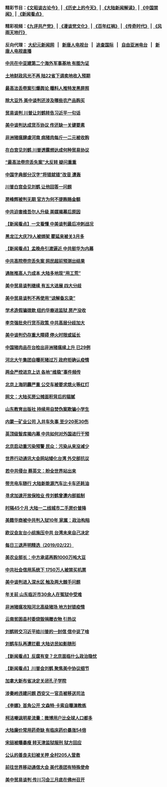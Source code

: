 #### 精彩节目：[《文昭谈古论今》](http://155.138.205.71/wenzhao) | [《历史上的今天》](http://155.138.205.71/today-in-history) | [《大陆新闻解读》](http://155.138.205.71/ntdtv-comedy) | [《中国禁闻》](http://155.138.205.71/ntdtv-news) | [《新闻看点》](http://155.138.205.71/news-insight) 

 #### 精彩视频：[《九评共产党》](http://155.138.205.71:10000/videos/jiuping) | [《漫谈党文化》](http://155.138.205.71:10000/videos/mtdwh) | [《百年红祸》](http://155.138.205.71:10000/videos/bnhh) | [《传奇时代》](http://155.138.205.71:10000/videos/legend) | [《风雨天地行》](http://155.138.205.71:10000/videos/fytdx) 

 #### 反向代理： [大纪元新闻网](http://155.138.205.71:10080/) &nbsp;&nbsp;|&nbsp;&nbsp; [新唐人电视台](http://155.138.205.71:8000/) &nbsp;&nbsp;|&nbsp;&nbsp; [追查国际](http://155.138.205.71:10010/) &nbsp;&nbsp;|&nbsp;&nbsp; [自由亚洲电台](http://155.138.205.71:9800/) &nbsp;&nbsp;|&nbsp;&nbsp; [新唐人电视直播](http://155.138.205.71/) 

#### [中共在中亚建第二个海外军事基地 有图为证](../pages/nsc413/n11067509.md?t=02240937) 

#### [土地财政风光不再 陆22省下调卖地收入预期](../pages/nsc413/n11067179.md?t=02240937) 

#### [最高法丢卷案引爆舆论 曝料人推特发黑屏照](../pages/nsc413/n11067110.md?t=02240937) 

#### [除大豆外 美中谈判还涉及哪些农产品购买](../pages/nsc413/n11067309.md?t=02240937) 

#### [贸易谈判 川普让刘鹤转告习近平一句话](../pages/nsc413/n11067213.md?t=02240937) 


#### [美中谈判达成货币协议 传还缺一关键要素](../pages/nsc413/n11066967.md?t=02240937) 

#### [非洲猪瘟肆虐河南 病猪肉每斤一二元被收购](../pages/nsc413/n11066004.md?t=02240937) 

#### [在白宫见刘鹤 川普透露想达成何种贸易协议](../pages/nsc413/n11066718.md?t=02240937) 

#### [“最高法卷宗丢失案”大反转 疑问重重](../pages/nsc413/n11066601.md?t=02240937) 

#### [中国字典部分汉字“将错就错”改音 遭轰](../pages/nsc413/n11066544.md?t=02240937) 

#### [川普白宫会见刘鹤 让他回答一问题](../pages/nsc413/n11066602.md?t=02240937) 

#### [房峰辉被判无期 官方为何不提贿赂金额](../pages/nsc413/n11066266.md?t=02240937) 

#### [中共迫害维吾尔人升级 美媒揭幕后原因](../pages/nsc413/n11066621.md?t=02240937) 

#### [【新闻看点】一文看懂 中美谈判最后冲刺战况](../pages/nsc413/n11066457.md?t=02240937) 

#### [黑龙江大庆79人被绑架 瞿延来被关3月多](../pages/nsc413/n11066555.md?t=02240937) 

#### [【新闻看点】孟晚舟引渡逼近 中共挺华为内幕](../pages/nsc413/n11066292.md?t=02240937) 

#### [中共高院卷宗丢失案 网民超前预测出结果](../pages/nsc413/n11066323.md?t=02240937) 

#### [通胀推高人力成本 大陆多地现“用工荒”](../pages/nsc413/n11066533.md?t=02240937) 

#### [美中贸易谈判继续 有五大进展 四大分歧](../pages/nsc413/n11066391.md?t=02240937) 

#### [美中贸易谈判不再使用“谅解备忘录”](../pages/nsc413/n11066285.md?t=02240937) 

#### [学术造假骗拨款 纽约华裔进监狱 房产没收](../pages/nsc413/n11065527.md?t=02240937) 

#### [李克强批央行货币政策 中共高层分歧加大](../pages/nsc413/n11066239.md?t=02240937) 

#### [美中谈判仍存重大障碍 停火时限或延长](../pages/nsc413/n11064736.md?t=02240937) 

#### [中国猪肉品在台检出非洲猪瘟续上升 已29例](../pages/nsc413/n11066096.md?t=02240937) 

#### [河北大午集团自曝死猪过万 政府拒确认疫情](../pages/nsc413/n11065874.md?t=02240937) 

#### [两会严控进京上访 各地“维稳”事件频传](../pages/nsc413/n11065450.md?t=02240937) 

#### [北京上海阴霾严重 公交车被要求熄火等红灯](../pages/nsc413/n11065644.md?t=02240937) 

#### [网文：大陆买房公摊面积背后的猫腻](../pages/nsc413/n11065586.md?t=02240937) 

#### [山东教育出版社 持续用自焚伪案欺骗小学生](../pages/nsc413/n11064862.md?t=02240937) 

#### [内蒙一矿业公司 入井车失事 至少20死30伤](../pages/nsc413/n11066041.md?t=02240937) 

#### [英顶级智库揭内幕 中共如何对外国进行干预](../pages/nsc413/n11065790.md?t=02240937) 

#### [北京启动重污染预警 民众：污染从来没减少](../pages/nsc413/n11065841.md?t=02240937) 

#### [世界行动通讯大会网站矮化台湾 外交部抗议](../pages/nsc413/n11065846.md?t=02240937) 

#### [若中共侵台 蔡英文：盼全世界站出来](../pages/nsc413/n11065321.md?t=02240937) 

#### [带充电车随行 大陆新能源汽车比卡车还耗油](../pages/nsc413/n11063436.md?t=02240937) 

#### [寻求加速开放保险业 传刘鹤曾遭内部抵制](../pages/nsc413/n11065430.md?t=02240937) 

#### [时隔45个月 大陆一二线城市二手房价普降](../pages/nsc413/n11065172.md?t=02240937) 

#### [美籍华商被中共判入狱10年 家属：政治构陷](../pages/nsc413/n11064869.md?t=02240937) 

#### [欧议会友台小组施压中共 台湾未来自己决定](../pages/nsc413/n11065283.md?t=02240937) 

#### [每日三退声明精选（2019/02/22）](../pages/nsc413/n11065341.md?t=02240937) 

#### [美农业部长：中方承诺再购1000万吨大豆](../pages/nsc413/n11065292.md?t=02240937) 

#### [中共社会信用系统下 1750万人被禁买机票](../pages/nsc413/n11065156.md?t=02240937) 

#### [美中谈判进入深水区 触及两大棘手问题](../pages/nsc413/n11064523.md?t=02240937) 

#### [年关前 山东临沂市30余人在冤狱中受难](../pages/nsc413/n11064952.md?t=02240937) 

#### [非洲猪瘟攻陷河北高级猪场 地方封锁疫情](../pages/nsc413/n11064745.md?t=02240937) 

#### [云南贫困县村委烧毁捐赠衣物 引热议](../pages/nsc413/n11064978.md?t=02240937) 

#### [刘鹤转交习近平给川普的一封信 信中说了啥](../pages/nsc413/n11065005.md?t=02240937) 

#### [刘鹤车队再遭拦截 大陆访民如影随形](../pages/nsc413/n11064859.md?t=02240937) 

#### [【新闻看点】反腐有变？北京面临什么政治隐忧](../pages/nsc413/n11064244.md?t=02240937) 

#### [【新闻看点】川普会刘鹤 聚焦美中协议细节](../pages/nsc413/n11064522.md?t=02240937) 

#### [加拿大新布省决定关闭孔子学院](../pages/nsc413/n11064888.md?t=02240937) 

#### [涉秦岭违建问题 西安又一官员被移送司法](../pages/nsc413/n11064711.md?t=02240937) 

#### [《李娜》首角公开 文森特·卡索自曝演教练](../pages/nsc413/n11064619.md?t=02240937) 

#### [柯洁嘲讽明星流量：微博用户比全球人口都多](../pages/nsc413/n11064377.md?t=02240937) 

#### [大陆廉价常用药奇缺 有临床药价暴涨54倍](../pages/nsc413/n11064499.md?t=02240937) 

#### [宋喆被曝暴瘦 转天津监狱服刑 狱方回应](../pages/nsc413/n11064643.md?t=02240937) 

#### [公认的善良夫妇被关押 全村205人营救](../pages/nsc413/n11063860.md?t=02240937) 

#### [前往世界移动通信大会 美代表团有特殊使命](../pages/nsc413/n11064423.md?t=02240937) 

#### [美中贸易谈判 传川习会三月底在佛州召开](../pages/nsc413/n11064654.md?t=02240937) 


